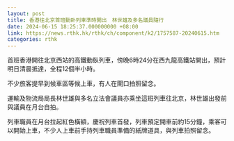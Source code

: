 ```yaml
---
layout: post
title: 香港往北京首班動卧列車準時開出　林世雄及多名議員隨行
date: 2024-06-15 18:25:37.000000000 +08:00
link: https://news.rthk.hk/rthk/ch/component/k2/1757587-20240615.htm
categories: rthk
---
```


首班香港開往北京西站的高鐵動臥列車，傍晚6時24分在西九龍高鐵站開出，預計明日清晨抵達，全程12個半小時。

不少旅客提早到候車區等候上車，有人在閘口拍照留念。

運輸及物流局局長林世雄與多名立法會議員亦乘坐這班列車往北京，林世雄出發前與議員在月台自拍。

列車職員在月台拉起紅色橫額，慶祝列車首發，列車預定開車前約15分鐘，乘客可以開始上車，不少人上車前手持列車職員準備的紙牌道具，與列車拍照留念。
